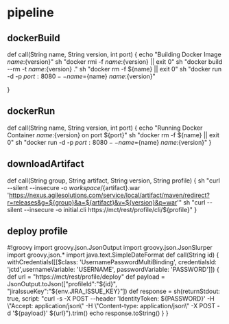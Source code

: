 # pipeline
## dockerBuild
def call(String name, String version, int port) {
    echo "Building Docker Image ${name}:${version}"
    sh "docker rmi -f ${name}:${version}  || exit 0"
    sh "docker build --rm -t ${name}:${version} ."
    sh "docker rm -f ${name} || exit 0"
    sh "docker run -d  -p ${port}:8080 --name=${name} ${name}:${version}"

}
## dockerRun
def call(String name, String version, int port) {
    echo "Running Docker Container ${name}:${version} on port ${port}"
    sh "docker rm -f ${name} || exit 0"
    sh "docker run -d -p ${port}:8080 --name=${name} ${name}:${version}"
}
## downloadArtifact
def call(String group, String artifact, String version, String profile) {
	sh "curl --silent --insecure -o $workspace/${artifact}.war 'https://nexus.agilesolutions.com/service/local/artifact/maven/redirect?r=releases&g=${group}&a=${artifact}&v=${version}&p=war'"
	sh "curl --silent --insecure -o initial.cli https://mct/rest/profile/cli/${profile}"
}
## deploy profile
#!groovy
import groovy.json.JsonOutput
import groovy.json.JsonSlurper
import groovy.json.*
import java.text.SimpleDateFormat
def call(String id) {
	withCredentials([[$class: 'UsernamePasswordMultiBinding', credentialsId: 'jctd',usernameVariable: 'USERNAME', passwordVariable: 'PASSWORD']]) {
	    def url = "https://mct/rest/profile/deploy"
		def payload = JsonOutput.toJson(["profileId":"${id}", "jiraIssueKey":"${env.JIRA_ISSUE_KEY}"])
		def response = sh(returnStdout: true, script: "curl -s -X POST --header 'IdentityToken: ${PASSWORD}' -H \"Accept: application/json\" -H \"Content-type: application/json\" -X POST -d '${payload}' ${url}").trim()
		echo response.toString()
	}
}
## 
